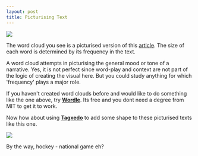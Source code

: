 ```yaml
---
layout: post
title: Picturising Text
---
```

![](http://db.tt/DjT2M2ix)

The word cloud you see is a picturised version of this [article](http://www.thehindu.com/sport/hockey/article3739136.ece). The size of each word is determined by its frequency in the text. 

A word cloud attempts in picturising the general mood or tone of a narrative. Yes, it is not perfect since word-play and context are not part of the logic of creating the visual here. But you could study anything for which 'frequency' plays a major role.

If you haven't created word clouds before and would like to do something like the one above, try [**Wordle**](http://www.wordle.net/). Its free and you dont need a degree from MIT to get it to work.

Now how about using [**Tagxedo**](http://www.tagxedo.com/) to add some shape to these picturised texts like this one.

![](http://db.tt/7RIXroNx)

By the way, hockey - national game eh?

